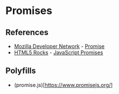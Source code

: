 # Promises

## References

* [Mozilla Developer Network](https://developer.mozilla.org/) - [Promise](https://developer.mozilla.org/en-US/docs/Web/JavaScript/Reference/Global_Objects/Promise)
* [HTML5 Rocks](http://www.html5rocks.com/) - [JavaScript Promises](http://www.html5rocks.com/en/tutorials/es6/promises/)

## Polyfills

* (promise.js)[https://www.promisejs.org/]

